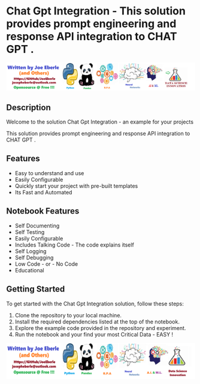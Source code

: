 # Chat Gpt Integration - This solution provides prompt engineering and response API integration to CHAT GPT .

![Code Logo](code.png)

## Description

Welcome to the solution Chat Gpt Integration - an example for your projects

This solution provides prompt engineering and response API integration to CHAT GPT .

## Features
- Easy to understand and use  
- Easily Configurable 
- Quickly start your project with pre-built templates
- Its Fast and Automated

## Notebook Features
- Self Documenting 
- Self Testing 
- Easily Configurable
- Includes Talking Code - The code explains itself
- Self Logging 
- Self Debugging 
- Low Code - or - No Code
- Educational 

## Getting Started
To get started with the Chat Gpt Integration solution, follow these steps:
1. Clone the repository to your local machine.
2. Install the required dependencies listed at the top of the notebook.
3. Explore the example code provided in the repository and experiment.
4. Run the notebook and your find your most Critical Data - EASY !

![Code Logo](developer.png)
